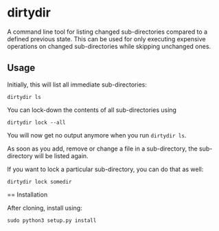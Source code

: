 # dirtydir

A command line tool for listing changed sub-directories compared to a defined
previous state. This can be used for only executing expensive operations 
on changed sub-directories while skipping unchanged ones.


## Usage

Initially, this will list all immediate sub-directories:

```
dirtydir ls
```

You can lock-down the contents of all sub-directories using

```
dirtydir lock --all
```

You will now get no output anymore when you run `dirtydir ls`.

As soon as you add, remove or change a file in a sub-directory, the sub-directory will be listed again.

If you want to lock a particular sub-directory, you can do that as well:

```
dirtydir lock somedir
```

== Installation

After cloning, install using:

```
sudo python3 setup.py install
```
